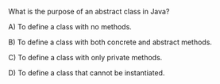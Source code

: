 What is the purpose of an abstract class in Java?

A) To define a class with no methods.

B) To define a class with both concrete and abstract methods.

C) To define a class with only private methods.

D) To define a class that cannot be instantiated.
